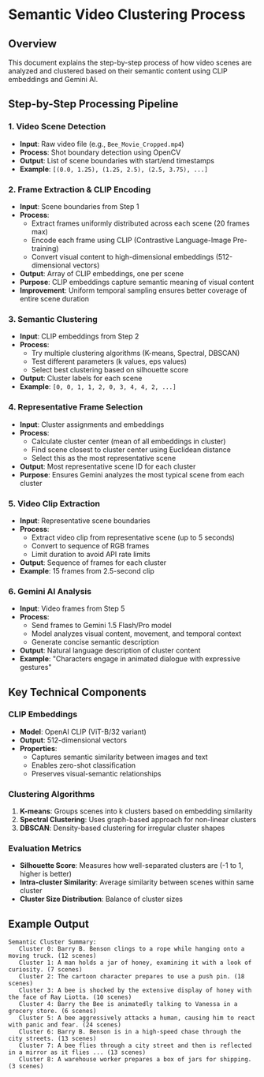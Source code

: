 # Semantic Video Clustering Process

## Overview
This document explains the step-by-step process of how video scenes are analyzed and clustered based on their semantic content using CLIP embeddings and Gemini AI.

## Step-by-Step Processing Pipeline

### 1. Video Scene Detection
- **Input**: Raw video file (e.g., `Bee_Movie_Cropped.mp4`)
- **Process**: Shot boundary detection using OpenCV
- **Output**: List of scene boundaries with start/end timestamps
- **Example**: `[(0.0, 1.25), (1.25, 2.5), (2.5, 3.75), ...]`

### 2. Frame Extraction & CLIP Encoding
- **Input**: Scene boundaries from Step 1
- **Process**: 
  - Extract frames uniformly distributed across each scene (20 frames max)
  - Encode each frame using CLIP (Contrastive Language-Image Pre-training)
  - Convert visual content to high-dimensional embeddings (512-dimensional vectors)
- **Output**: Array of CLIP embeddings, one per scene
- **Purpose**: CLIP embeddings capture semantic meaning of visual content
- **Improvement**: Uniform temporal sampling ensures better coverage of entire scene duration

### 3. Semantic Clustering
- **Input**: CLIP embeddings from Step 2
- **Process**: 
  - Try multiple clustering algorithms (K-means, Spectral, DBSCAN)
  - Test different parameters (k values, eps values)
  - Select best clustering based on silhouette score
- **Output**: Cluster labels for each scene
- **Example**: `[0, 0, 1, 1, 2, 0, 3, 4, 4, 2, ...]`

### 4. Representative Frame Selection
- **Input**: Cluster assignments and embeddings
- **Process**:
  - Calculate cluster center (mean of all embeddings in cluster)
  - Find scene closest to cluster center using Euclidean distance
  - Select this as the most representative scene
- **Output**: Most representative scene ID for each cluster
- **Purpose**: Ensures Gemini analyzes the most typical scene from each cluster

### 5. Video Clip Extraction
- **Input**: Representative scene boundaries
- **Process**:
  - Extract video clip from representative scene (up to 5 seconds)
  - Convert to sequence of RGB frames
  - Limit duration to avoid API rate limits
- **Output**: Sequence of frames for each cluster
- **Example**: 15 frames from 2.5-second clip

### 6. Gemini AI Analysis
- **Input**: Video frames from Step 5
- **Process**:
  - Send frames to Gemini 1.5 Flash/Pro model
  - Model analyzes visual content, movement, and temporal context
  - Generate concise semantic description
- **Output**: Natural language description of cluster content
- **Example**: "Characters engage in animated dialogue with expressive gestures"

## Key Technical Components

### CLIP Embeddings
- **Model**: OpenAI CLIP (ViT-B/32 variant)
- **Output**: 512-dimensional vectors
- **Properties**: 
  - Captures semantic similarity between images and text
  - Enables zero-shot classification
  - Preserves visual-semantic relationships

### Clustering Algorithms
1. **K-means**: Groups scenes into k clusters based on embedding similarity
2. **Spectral Clustering**: Uses graph-based approach for non-linear clusters
3. **DBSCAN**: Density-based clustering for irregular cluster shapes

### Evaluation Metrics
- **Silhouette Score**: Measures how well-separated clusters are (-1 to 1, higher is better)
- **Intra-cluster Similarity**: Average similarity between scenes within same cluster
- **Cluster Size Distribution**: Balance of cluster sizes

## Example Output

```
Semantic Cluster Summary:
   Cluster 0: Barry B. Benson clings to a rope while hanging onto a moving truck. (12 scenes)
   Cluster 1: A man holds a jar of honey, examining it with a look of curiosity. (7 scenes)
   Cluster 2: The cartoon character prepares to use a push pin. (18 scenes)
   Cluster 3: A bee is shocked by the extensive display of honey with the face of Ray Liotta. (10 scenes)
   Cluster 4: Barry the Bee is animatedly talking to Vanessa in a grocery store. (6 scenes)
   Cluster 5: A bee aggressively attacks a human, causing him to react with panic and fear. (24 scenes)
   Cluster 6: Barry B. Benson is in a high-speed chase through the city streets. (13 scenes)
   Cluster 7: A bee flies through a city street and then is reflected in a mirror as it flies ... (13 scenes)
   Cluster 8: A warehouse worker prepares a box of jars for shipping. (3 scenes)
```
